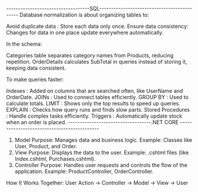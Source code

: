 -----------------------------------SQL--------------------------------------------
Database normalization is about organizing tables to:

Avoid duplicate data : Store each data only once.
Ensure data consistency: Changes for data in one place update everywhere automatically.

In the schema:

Categories table separates category names from Products, reducing repetition.
OrderDetails calculates SubTotal in queries instead of storing it, keeping data consistent.

To make queries faster:

Indexes : Added on columns that are searched often, like UserName and OrderDate.
JOINs : Used to connect tables efficiently.
GROUP BY : Used to calculate totals.
LIMIT : Shows only the top results to speed up queries.
EXPLAIN : Checks how query runs and finds slow parts.
Stored Procedures : Handle complex tasks efficiently.
Triggers : Automatically update stock when an order is placed.
-----------------------------------.NET CORE --------------------------------------------

1. Model
Purpose: Manages data and business logic.
Example: Classes like User, Product, and Order.
2. View
Purpose: Displays the data to the user.
Example: .cshtml files (like Index.cshtml, Purchases.cshtml).
3. Controller
Purpose: Handles user requests and controls the flow of the application.
Example: ProductController, OrderController.

How It Works Together:
User Action → Controller → Model → View → User


